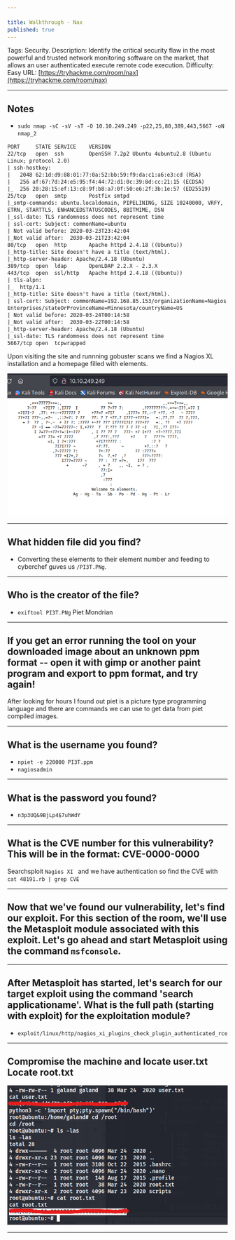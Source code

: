 ```yaml
---

title: Walkthrough - Nax
published: true
---
```


Tags: Security.
Description: Identify the critical security flaw in the most powerful and trusted network monitoring software on the market, that allows an user authenticated execute remote code execution.
Difficulty: Easy
URL: [https://tryhackme.com/room/nax](https://tryhackme.com/room/nax)

* * *

## Notes

- `sudo nmap -sC -sV -sT -O 10.10.249.249 -p22,25,80,389,443,5667 -oN nmap_2`

```
PORT     STATE SERVICE    VERSION
22/tcp   open  ssh        OpenSSH 7.2p2 Ubuntu 4ubuntu2.8 (Ubuntu Linux; protocol 2.0)
| ssh-hostkey: 
|   2048 62:1d:d9:88:01:77:0a:52:bb:59:f9:da:c1:a6:e3:cd (RSA)
|   256 af:67:7d:24:e5:95:f4:44:72:d1:0c:39:8d:cc:21:15 (ECDSA)
|_  256 20:28:15:ef:13:c8:9f:b8:a7:0f:50:e6:2f:3b:1e:57 (ED25519)
25/tcp   open  smtp       Postfix smtpd
|_smtp-commands: ubuntu.localdomain, PIPELINING, SIZE 10240000, VRFY, ETRN, STARTTLS, ENHANCEDSTATUSCODES, 8BITMIME, DSN
|_ssl-date: TLS randomness does not represent time
| ssl-cert: Subject: commonName=ubuntu
| Not valid before: 2020-03-23T23:42:04
|_Not valid after:  2030-03-21T23:42:04
80/tcp   open  http       Apache httpd 2.4.18 ((Ubuntu))
|_http-title: Site doesn't have a title (text/html).
|_http-server-header: Apache/2.4.18 (Ubuntu)
389/tcp  open  ldap       OpenLDAP 2.2.X - 2.3.X
443/tcp  open  ssl/http   Apache httpd 2.4.18 ((Ubuntu))
| tls-alpn: 
|_  http/1.1
|_http-title: Site doesn't have a title (text/html).
| ssl-cert: Subject: commonName=192.168.85.153/organizationName=Nagios Enterprises/stateOrProvinceName=Minnesota/countryName=US
| Not valid before: 2020-03-24T00:14:58
|_Not valid after:  2030-03-22T00:14:58
|_http-server-header: Apache/2.4.18 (Ubuntu)
|_ssl-date: TLS randomness does not represent time
5667/tcp open  tcpwrapped
```

Upon visiting the site and runnning gobuster scans we find a Nagios XL installation and a homepage filled with elements.

![](/assets/nax01.png)

* * * 

## What hidden file did you find?

- Converting these elements to their element number and feeding to cyberchef guves us `/PI3T.PNg`. 

* * * 

## Who is the creator of the file?

- `exiftool PI3T.PNg` Piet Mondrian

* * * 

## If you get an error running the tool on your downloaded image about an unknown ppm format -- open it with gimp or another paint program and export to ppm format, and try again!

After looking for hours I found out piet is a picture type programming language and there are commands we can use to get data from piet compiled images.

* * * 

## What is the username you found?

- `npiet -e 220000 PI3T.ppm`
- `nagiosadmin`

* * * 

## What is the password you found?

- `n3p3UQ&9BjLp4$7uhWdY`

* * * 

## What is the CVE number for this vulnerability? This will be in the format: CVE-0000-0000

Searchsploit `Nagios XI ` and we have authentication so find the CVE with `cat 48191.rb | grep CVE`

* * * 

## Now that we've found our vulnerability, let's find our exploit. For this section of the room, we'll use the Metasploit module associated with this exploit. Let's go ahead and start Metasploit using the command `msfconsole`.



* * * 

## After Metasploit has started, let's search for our target exploit using the command 'search applicationame'. What is the full path (starting with exploit) for the exploitation module?

- `exploit/linux/http/nagios_xi_plugins_check_plugin_authenticated_rce`

* * * 

## Compromise the machine and locate user.txt Locate root.txt

![](/assets/nax02.png)

* * * 

